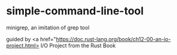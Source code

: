 # simple-command-line-tool

minigrep, an imitation of grep tool

guided by <a href="https://doc.rust-lang.org/book/ch12-00-an-io-project.html> I/O Project from the Rust Book </a>
